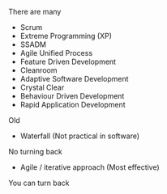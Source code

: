 There are many
- Scrum
- Extreme Programming (XP)
- SSADM
- Agile Unified Process
- Feature Driven Development
- Cleanroom
- Adaptive Software Development
- Crystal Clear
- Behaviour Driven Development
- Rapid Application Development

Old

- Waterfall (Not practical in software)

 No turning back

- Agile / iterative approach (Most effective)

 You can turn back